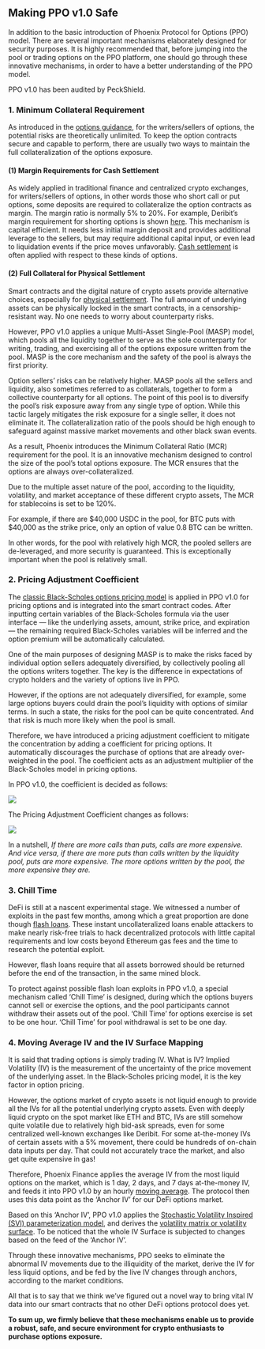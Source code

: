 ## Making PPO v1.0 Safe

In addition to the basic introduction of Phoenix Protocol for Options (PPO) model. There are several important mechanisms elaborately designed for security purposes. It is highly recommended that, before jumping into the pool or trading options on the PPO platform, one should go through these innovative mechanisms, in order to have a better understanding of the PPO model.

PPO v1.0 has been audited by PeckShield. 

### 1. Minimum Collateral Requirement

As introduced in the [options guidance](index.md), for the writers/sellers of options, the potential risks are theoretically unlimited. To keep the option contracts secure and capable to perform, there are usually two ways to maintain the full collateralization of the options exposure. 

#### (1) Margin Requirements for Cash Settlement
As widely applied in traditional finance and centralized crypto exchanges, for writers/sellers of options, in other words those who short call or put options, some deposits are required to collateralize the option contracts as margin. The margin ratio is normally 5% to 20%. For example, Deribit’s margin requirement for shorting options is shown [here](https://www.deribit.com/pages/docs/options). This mechanism is capital efficient. It needs less initial margin deposit and provides additional leverage to the sellers, but may require additional capital input, or even lead to liquidation events if the price moves unfavorably. [Cash settlement](https://www.investopedia.com/terms/c/cashsettlement.asp) is often applied with respect to these kinds of options.

#### (2) Full Collateral for Physical Settlement
Smart contracts and the digital nature of crypto assets provide alternative choices, especially for [physical settlement](https://www.investopedia.com/terms/p/physicaldelivery.asp). The full amount of underlying assets can be physically locked in the smart contracts, in a censorship-resistant way. No one needs to worry about counterparty risks.

However, PPO v1.0 applies a unique Multi-Asset Single-Pool (MASP) model, which pools all the liquidity together to serve as the sole counterparty for writing, trading, and exercising all of the options exposure written from the pool. MASP is the core mechanism and the safety of the pool is always the first priority.

Option sellers’ risks can be relatively higher. MASP pools all the sellers and liquidity, also sometimes referred to as collaterals, together to form a collective counterparty for all options. The point of this pool is to diversify the pool’s risk exposure away from any single type of option. While this tactic largely mitigates the risk exposure for a single seller, it does not eliminate it. The collateralization ratio of the pools should be high enough to safeguard against massive market movements and other black swan events.

As a result, Phoenix introduces the Minimum Collateral Ratio (MCR) requirement for the pool. It is an innovative mechanism designed to control the size of the pool’s total options exposure. The MCR ensures that the options are always over-collateralized.

Due to the multiple asset nature of the pool, according to the liquidity, volatility, and market acceptance of these different crypto assets, The MCR for stablecoins is set to be 120%.

For example, if there are $40,000 USDC in the pool, for BTC puts with $40,000 as the strike price, only an option of value 0.8 BTC can be written.

In other words, for the pool with relatively high MCR, the pooled sellers are de-leveraged, and more security is guaranteed. This is exceptionally important when the pool is relatively small.

### 2. Pricing Adjustment Coefficient

The [classic Black-Scholes options pricing model](https://www.investopedia.com/terms/b/blackscholes.asp) is applied in PPO v1.0 for pricing options and is integrated into the smart contract codes. After inputting certain variables of the Black-Scholes formula via the user interface — like the underlying assets, amount, strike price, and expiration — the remaining required Black-Scholes variables will be inferred and the option premium will be automatically calculated.

One of the main purposes of designing MASP is to make the risks faced by individual option sellers adequately diversified, by collectively pooling all the options writers together. The key is the difference in expectations of crypto holders and the variety of options live in PPO.

However, if the options are not adequately diversified, for example, some large options buyers could drain the pool’s liquidity with options of similar terms. In such a state, the risks for the pool can be quite concentrated. And that risk is much more likely when the pool is small.

Therefore, we have introduced a pricing adjustment coefficient to mitigate the concentration by adding a coefficient for pricing options. It automatically discourages the purchase of options that are already over-weighted in the pool. The coefficient acts as an adjustment multiplier of the Black-Scholes model in pricing options.

In PPO v1.0, the coefficient is decided as follows:

![](https://miro.medium.com/max/875/1*OuqCZKWhXZKh9nNBfLRaJA.png)

The Pricing Adjustment Coefficient changes as follows:

![](https://miro.medium.com/max/1250/1*vMTs8dm-fpIfzG9VtYaPJg.png)

In a nutshell,
*If there are more calls than puts, calls are more expensive.
And vice versa, if there are more puts than calls written by the liquidity pool, puts are more expensive.
The more options written by the pool, the more expensive they are.*


### 3. Chill Time

DeFi is still at a nascent experimental stage. We witnessed a number of exploits in the past few months, among which a great proportion are done though [flash loans](https://news.bitcoin.com/defi-flash-loans/). These instant uncollateralized loans enable attackers to make nearly risk-free trials to hack decentralized protocols with little capital requirements and low costs beyond Ethereum gas fees and the time to research the potential exploit.

However, flash loans require that all assets borrowed should be returned before the end of the transaction, in the same mined block.

To protect against possible flash loan exploits in PPO v1.0, a special mechanism called ‘Chill Time’ is designed, during which the options buyers cannot sell or exercise the options, and the pool participants cannot withdraw their assets out of the pool. ‘Chill Time’ for options exercise is set to be one hour. ‘Chill Time’ for pool withdrawal is set to be one day.

### 4. Moving Average IV and the IV Surface Mapping

It is said that trading options is simply trading IV. What is IV? Implied Volatility (IV) is the measurement of the uncertainty of the price movement of the underlying asset. In the Black-Scholes pricing model, it is the key factor in option pricing.

However, the options market of crypto assets is not liquid enough to provide all the IVs for all the potential underlying crypto assets. Even with deeply liquid crypto on the spot market like ETH and BTC, IVs are still somehow quite volatile due to relatively high bid-ask spreads, even for some centralized well-known exchanges like Deribit. For some at-the-money IVs of certain assets with a 5% movement, there could be hundreds of on-chain data inputs per day. That could not accurately trace the market, and also get quite expensive in gas!

Therefore, Phoenix Finance applies the average IV from the most liquid options on the market, which is 1 day, 2 days, and 7 days at-the-money IV, and feeds it into PPO v1.0 by an hourly [moving average](https://www.investopedia.com/terms/m/movingaverage.asp). The protocol then uses this data point as the ‘Anchor IV’ for our DeFi options market.

Based on this ‘Anchor IV’, PPO v1.0 applies the [Stochastic Volatility Inspired (SVI) parameterization model](https://www.math.kth.se/matstat/seminarier/reports/M-exjobb14/140909.pdf), and derives the [volatility matrix or volatility surface](https://www.investopedia.com/articles/stock-analysis/081916/volatility-surface-explained.asp). To be noticed that the whole IV Surface is subjected to changes based on the feed of the ‘Anchor IV’.

Through these innovative mechanisms, PPO seeks to eliminate the abnormal IV movements due to the illiquidity of the market, derive the IV for less liquid options, and be fed by the live IV changes through anchors, according to the market conditions.

All that is to say that we think we’ve figured out a novel way to bring vital IV data into our smart contracts that no other DeFi options protocol does yet.



**To sum up, we firmly believe that these mechanisms enable us to provide a robust, safe, and secure environment for crypto enthusiasts to purchase options exposure.**
